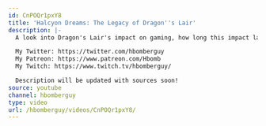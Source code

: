 ```yaml
---
id: CnPOQr1pxY8
title: 'Halcyon Dreams: The Legacy of Dragon''s Lair'
description: |-
  A look into Dragon's Lair's impact on gaming, how long this impact lasted, what its creators did next, and who its creators really are.

  My Twitter: https://twitter.com/hbomberguy
  My Patreon: https://www.patreon.com/Hbomb
  My Twitch: https://www.twitch.tv/hbomberguy/

  Description will be updated with sources soon!
source: youtube
channel: hbomberguy
type: video
url: /hbomberguy/videos/CnPOQr1pxY8/
---
```

